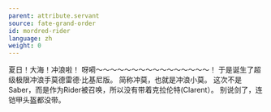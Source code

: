 ```yaml
---
parent: attribute.servant
source: fate-grand-order
id: mordred-rider
language: zh
weight: 0
---
```


夏日！大海！冲浪啦！
呀嗬～～～～～～～～～～～～～～～～！
于是诞生了超级极限冲浪手莫德雷德·比基尼版。
简称冲莫，也就是冲浪小莫。
这次不是Saber，而是作为Rider被召唤，所以没有带着克拉伦特(Clarent）。
别说剑了，连铠甲头盔都没带。
